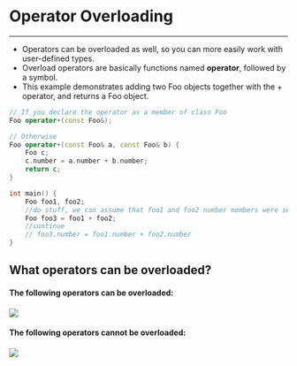 # Operator Overloading

---

* Operators can be overloaded as well, so you can more easily work with user-defined types. 
* Overload operators are basically functions named **operator**, followed by a symbol.
* This example demonstrates adding two Foo objects together with the + operator, and returns a Foo object. 

```cpp
// If you declare the operator as a member of class Foo
Foo operator+(const Foo&);

// Otherwise
Foo operator+(const Foo& a, const Foo& b) {
    Foo c;
    c.number = a.number + b.number;
    return c;
}

int main() {
    Foo foo1, foo2;
    //do stuff, we can assume that foo1 and foo2 number members were set
    Foo foo3 = foo1 + foo2;
    //continue
    // foo3.number = foo1.number + foo2.number
}
```

## What operators can be overloaded?

#### The following operators can be overloaded:

#### ![](/assets/Capture.PNG)


#### The following operators cannot be overloaded:

#### ![](/assets/capture2.PNG)



